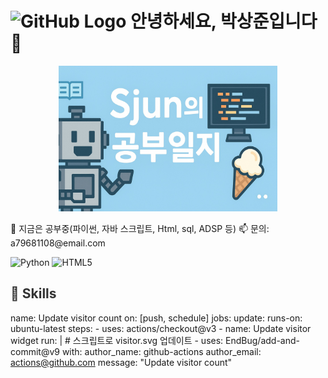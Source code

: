 # <img src="https://github.githubassets.com/images/modules/logos_page/GitHub-Mark.png" alt="GitHub Logo" width="40" height="40" /> 안녕하세요, 박상준입니다 👋

<p align="center">
  <img src="blog_banner.jpg" alt="Cover" width="350" style="max-width: 100%; height: auto;" />
</p>
🔭 지금은 공부중(파이썬, 자바 스크립트, Html, sql, ADSP 등)  
📫 문의: a79681108@email.com  

![Python](https://img.shields.io/badge/Python-3776AB?logo=python&logoColor=ffffff)
![HTML5](https://img.shields.io/badge/HTML5-E34F26?logo=html5&logoColor=ffffff)

<h2 style="color:#333333;">🚀 Skills</h2>

name: Update visitor count
on: [push, schedule]
jobs:
  update:
    runs-on: ubuntu-latest
    steps:
      - uses: actions/checkout@v3
      - name: Update visitor widget
        run: |
          # 스크립트로 visitor.svg 업데이트
      - uses: EndBug/add-and-commit@v9
        with:
          author_name: github-actions
          author_email: actions@github.com
          message: "Update visitor count"
